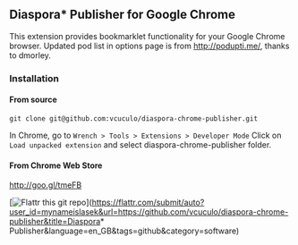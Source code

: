 ## Diaspora* Publisher for Google Chrome

This extension provides bookmarklet functionality for your Google Chrome browser.
Updated pod list in options page is from http://podupti.me/, thanks to dmorley.

### Installation

#### From source

    git clone git@github.com:vcuculo/diaspora-chrome-publisher.git
  
In Chrome, go to `Wrench > Tools > Extensions > Developer Mode`
Click on `Load unpacked extension` and select diaspora-chrome-publisher folder.

#### From Chrome Web Store

   http://goo.gl/tmeFB

[![Flattr this git repo](http://api.flattr.com/button/flattr-badge-large.png)](https://flattr.com/submit/auto?user_id=mynameislasek&url=https://github.com/vcuculo/diaspora-chrome-publisher&title=Diaspora* Publisher&language=en_GB&tags=github&category=software) 